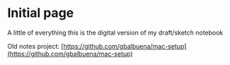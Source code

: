 # Initial page

A little of everything this is the digital version of my draft/sketch notebook

Old notes project: [https://github.com/gbalbuena/mac-setup](https://github.com/gbalbuena/mac-setup)

